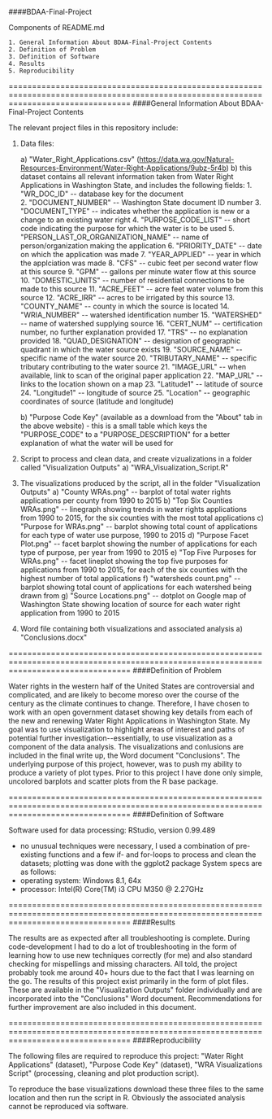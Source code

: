 ####BDAA-Final-Project

Components of README.md

	1. General Information About BDAA-Final-Project Contents
	2. Definition of Problem
	3. Definition of Software
	4. Results
	5. Reproducibility

======================================================================================================================================
####General Information About BDAA-Final-Project Contents

The relevant project files in this repository include:

1. Data files:
		
	a) "Water_Right_Applications.csv" (https://data.wa.gov/Natural-Resources-Environment/Water-Right-Applications/9ubz-5r4b) 
    	b) this dataset contains all relevant information taken from Water Right Applications in Washington State, and includes the               following fields:
          	1.  "WR_DOC_ID" -- database key for the document                        
          	2.  "DOCUMENT_NUMBER" -- Washington State document ID number
          	3.  "DOCUMENT_TYPE" -- indicates whether the application is new or a change to an existing water right
          	4.  "PURPOSE_CODE_LIST" -- short code indicating the purpose for which the water is to be used
          	5.  "PERSON_LAST_OR_ORGANIZATION_NAME" -- name of person/organization making the application
          	6.  "PRIORITY_DATE" -- date on which the application was made
          	7.  "YEAR_APPLIED" -- year in which the applciation was made
          	8.  "CFS" -- cubic feet per second water flow at this source
          	9.  "GPM" -- gallons per minute water flow at this source
          	10. "DOMESTIC_UNITS" -- number of residential connections to be made to this source
          	11. "ACRE_FEET" -- acre feet water volume from this source
          	12. "ACRE_IRR" -- acres to be irrigated by this source
          	13. "COUNTY_NAME" -- county in which the source is located
          	14. "WRIA_NUMBER" -- watershed identification number
          	15. "WATERSHED" -- name of watershed supplying source
          	16. "CERT_NUM" -- certification number, no further explanation provided
          	17. "TRS" -- no explanation provided
          	18. "QUAD_DESIGNATION" -- designation of geographic quadrant in which the water source exists
          	19. "SOURCE_NAME" -- specific name of the water source
          	20. "TRIBUTARY_NAME" -- specific tributary contributing to the water source
          	21. "IMAGE_URL" -- when available, link to scan of the original paper application
          	22. "MAP_URL" -- links to the location shown on a map
          	23. "Latitude1" -- latitude of source
          	24. "Longitude1" -- longitude of source
          	25. "Location" -- geographic coordinates of source (latitude and longitude)
          	
    b) "Purpose Code Key" (available as a download from the "About" tab in the above website)
       - this is a small table which keys the "PURPOSE_CODE" to a "PURPOSE_DESCRIPTION" for a better explanation of what the water will          be used for
       
2) Script to process and clean data, and create vizualizations in a folder called "Visualization Outputs"
    a) "WRA_Visualization_Script.R"  

3) The visualizations produced by the script, all in the folder "Visualization Outputs"
    a) "County WRAs.png"  -- barplot of total water rights applications per county from 1990 to 2015
    b) "Top Six Counties WRAs.png" -- linegraph showing trends in water rights applications from 1990 to 2015, for the six counties                                         with the most total applications
    c) "Purpose for WRAs.png" -- barplot showing total count of applications for each type of water use purpose, 1990 to 2015
    d) "Purpose Facet Plot.png" -- facet barplot showing the number of applications for each type of purpose, per year from 1990 to                                      2015
    e) "Top Five Purposes for WRAs.png" -- facet lineplot showing the top five purposes for applications from 1990 to 2015, for each                                             of the six counties with the highest number of total applications
    f) "watersheds count.png" -- barplot showing total count of applications for each watershed being drawn from
    g) "Source Locations.png" -- dotplot on Google map of Washington State showing location of source for each water right application                                  from 1990 to 2015
    
4) Word file containing both visualizations and associated analysis
    a) "Conclusions.docx"
    
======================================================================================================================================
####Definition of Problem

Water rights in the western half of the United States are controversial and complicated, and are likely to become moreso over the course of the century as the climate continues to change.  Therefore, I have chosen to work with an open government dataset showing key details from each of the new and renewing Water Right Applications in Washington State.  My goal was to use visualization to highlight areas of interest and paths of potential further investigation--essentially, to use visualization as a component of the data analysis.  The visualizations and conlusions are included in the final write up, the Word document "Conclusions".  The underlying purpose of this project, however, was to push my ability to produce a variety of plot types.  Prior to this project I have done only simple, uncolored barplots and scatter plots from the R base package. 

======================================================================================================================================
####Definition of Software

Software used for data processing: RStudio, version 0.99.489
 - no unusual techniques were necessary, I used a combination of pre-existing functions and a few if- and for-loops to process and       clean the datasets; plotting was done with the ggplot2 package
System specs are as follows:
 - operating system: Windows 8.1, 64x
 - processor: Intel(R) Core(TM) i3 CPU M350 @ 2.27GHz

======================================================================================================================================
####Results

The results are as expected after all troubleshooting is complete.  During code-development I had to do a lot of troubleshooting in the form of learning how to use new techniques correctly (for me) and also standard checking for mispellings and missing characters.  All told, the project probably took me around 40+ hours due to the fact that I was learning on the go.
The results of this project exist primarily in the form of plot files.  These are available in the "Visualization Outputs" folder individually and are incorporated into the "Conclusions" Word document.  Recommendations for further improvement are also included in this document.

======================================================================================================================================
####Reproducibility

The following files are required to reproduce this project:  "Water Right Applications" (dataset), "Purpose Code Key" (dataset), "WRA Visualizations Script" (processing, cleaning and plot production script).

To reproduce the base visualizations download these three files to the same location and then run the script in R.  Obviously the associated analysis cannot be reproduced via software.


